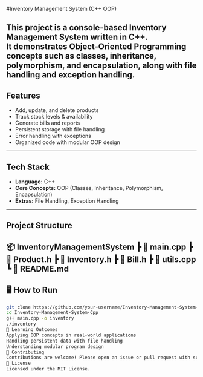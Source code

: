#Inventory Management System (C++ OOP)

This project is a **console-based Inventory Management System** written in **C++**.  
It demonstrates **Object-Oriented Programming concepts** such as **classes, inheritance, polymorphism, and encapsulation**, along with **file handling and exception handling**.
---
##  Features
- Add, update, and delete products
- Track stock levels & availability
- Generate bills and reports
- Persistent storage with file handling
- Error handling with exceptions
- Organized code with modular OOP design
---
##  Tech Stack
- **Language:** C++  
- **Core Concepts:** OOP (Classes, Inheritance, Polymorphism, Encapsulation)  
- **Extras:** File Handling, Exception Handling  

---
## Project Structure
📦 InventoryManagementSystem
┣ 📜 main.cpp
┣ 📜 Product.h
┣ 📜 Inventory.h
┣ 📜 Bill.h
┣ 📜 utils.cpp
┗ 📜 README.md
---
## 🖥️ How to Run
```bash
git clone https://github.com/your-username/Inventory-Management-System-Cpp.git
cd Inventory-Management-System-Cpp
g++ main.cpp -o inventory
./inventory
🎯 Learning Outcomes
Applying OOP concepts in real-world applications
Handling persistent data with file handling
Understanding modular program design
🤝 Contributing
Contributions are welcome! Please open an issue or pull request with suggestions.
📜 License
Licensed under the MIT License.
